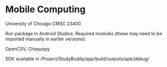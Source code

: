 # Mobile Computing

University of Chicago
CMSC 23400

Run package in Android Studios.
Required modules (these may need to be imported manually in earlier versions):

OpenCSV,
Chaquopy

SDK available in /Project/StudyBuddy/app/build/outputs/apk/debug/

